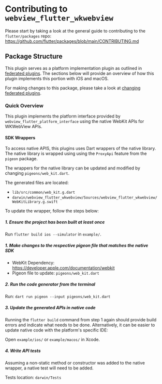 # Contributing to `webview_flutter_wkwebview`

Please start by taking a look at the general guide to contributing to the `flutter/packages` repo:
https://github.com/flutter/packages/blob/main/CONTRIBUTING.md

## Package Structure

This plugin serves as a platform implementation plugin as outlined in [federated plugins](https://docs.flutter.dev/packages-and-plugins/developing-packages#federated-plugins).
The sections below will provide an overview of how this plugin implements this portion with iOS and
macOS.

For making changes to this package, please take a look at [changing federated plugins](https://github.com/flutter/flutter/blob/master/docs/ecosystem/contributing/README.md#changing-federated-plugins).

### Quick Overview

This plugin implements the platform interface provided by `webview_flutter_platform_interface` using
the native WebKit APIs for WKWebView APIs.

#### SDK Wrappers

To access native APIS, this plugins uses Dart wrappers of the native library. The native library is
wrapped using using the `ProxyApi` feature from the `pigeon` package.

The wrappers for the native library can be updated and modified by changing `pigeons/web_kit.dart`.

The generated files are located:
* `lib/src/common/web_kit.g.dart`
* `darwin/webview_flutter_wkwebview/Sources/webview_flutter_wkwebview/WebKitLibrary.g.swift`

To update the wrapper, follow the steps below:

##### 1. Ensure the project has been built at least once

Run `flutter build ios --simulator` in `example/`.

##### 1. Make changes to the respective pigeon file that matches the native SDK

* WebKit Dependency: https://developer.apple.com/documentation/webkit
* Pigeon file to update: `pigeons/web_kit.dart`

##### 2. Run the code generator from the terminal

Run: `dart run pigeon --input pigeons/web_kit.dart`

##### 3. Update the generated APIs in native code

Running the `flutter build` command from step 1 again should provide build errors and indicate what
needs to be done. Alternatively, it can be easier to update native code with the platform's specific
IDE:

Open `example/ios/` or `example/macos/` in Xcode.

##### 4. Write API tests

Assuming a non-static method or constructor was added to the native wrapper, a native test will need
to be added.

Tests location: `darwin/Tests`
